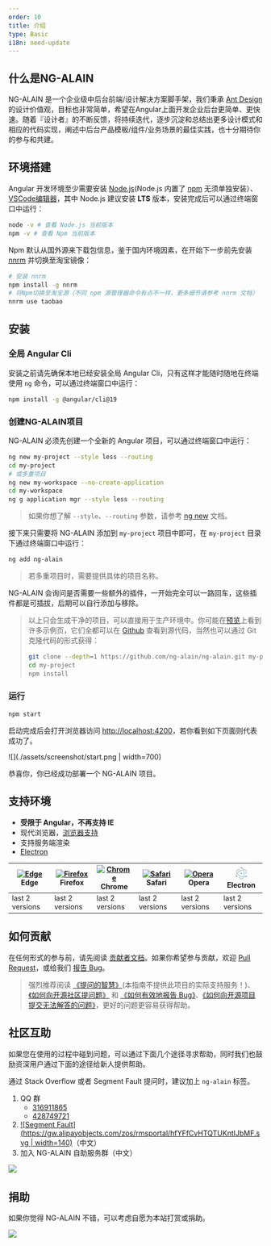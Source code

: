 ```yaml
---
order: 10
title: 介绍
type: Basic
i18n: need-update
---
```


## 什么是NG-ALAIN

NG-ALAIN 是一个企业级中后台前端/设计解决方案脚手架，我们秉承 [Ant Design](https://ant.design/) 的设计价值观，目标也非常简单，希望在Angular上面开发企业后台更简单、更快速。随着『设计者』的不断反馈，将持续迭代，逐步沉淀和总结出更多设计模式和相应的代码实现，阐述中后台产品模板/组件/业务场景的最佳实践，也十分期待你的参与和共建。

## 环境搭建

Angular 开发环境至少需要安装 [Node.js](https://nodejs.org/en/download/)(Node.js 内置了 [npm](https://www.npmjs.com/get-npm) 无须单独安装）、[VSCode编辑器](https://code.visualstudio.com/)，其中 Node.js 建议安装 **LTS** 版本，安装完成后可以通过终端窗口中运行：

```bash
node -v # 查看 Node.js 当前版本
npm -v # 查看 Npm 当前版本
```

Npm 默认从国外源来下载包信息，鉴于国内环境因素，在开始下一步前先安装 [nnrm](https://github.com/YunYouJun/nnrm/blob/main/README.zh-CN.md) 并切换至淘宝镜像：

```bash
# 安装 nnrm
npm install -g nnrm
# 将Npm切换至淘宝源（不同 npm 源管理器命令有点不一样，更多细节请参考 nnrm 文档）
nnrm use taobao
```

## 安装

### 全局 Angular Cli

安装之前请先确保本地已经安装全局 Angular Cli，只有这样才能随时随地在终端使用 `ng` 命令，可以通过终端窗口中运行：

```bash
npm install -g @angular/cli@19
```

### 创建NG-ALAIN项目

NG-ALAIN 必须先创建一个全新的 Angular 项目，可以通过终端窗口中运行：

```bash
ng new my-project --style less --routing
cd my-project
# 或多重项目
ng new my-workspace --no-create-application
cd my-workspace
ng g application mgr --style less --routing
```

> 如果你想了解 `--style`、`--routing` 参数，请参考 [ng new](https://angular.io/cli/new#options) 文档。

接下来只需要将 NG-ALAIN 添加到 `my-project` 项目中即可，在 `my-project` 目录下通过终端窗口中运行：

```bash
ng add ng-alain
```

> 若多重项目时，需要提供具体的项目名称。

NG-ALAIN 会询问是否需要一些额外的插件，一开始完全可以一路回车，这些插件都是可插拔，后期可以自行添加与移除。

> 以上只会生成干净的项目，可以直接用于生产环境中。你可能在[预览](https://ng-alain.gitee.io/)上看到许多示例页，它们全都可以在 [Github](https://github.com/ng-alain/ng-alain) 查看到源代码，当然也可以通过 Git 克隆代码的形式获得：
> ```bash
> git clone --depth=1 https://github.com/ng-alain/ng-alain.git my-project
> cd my-project
> npm install
> ```

### 运行

```bash
npm start
```

启动完成后会打开浏览器访问 [http://localhost:4200](http://localhost:4200)，若你看到如下页面则代表成功了。

![](./assets/screenshot/start.png | width=700)

恭喜你，你已经成功部署一个 NG-ALAIN 项目。

## 支持环境

- **受限于 Angular，不再支持 IE**
- 现代浏览器，[浏览器支持](https://angular.io/guide/browser-support)
- 支持服务端渲染
- [Electron](https://electron.atom.io/)

| [<img src="https://raw.githubusercontent.com/alrra/browser-logos/master/src/edge/edge_48x48.png" alt="Edge" width="24px" height="24px" />](http://godban.github.io/browsers-support-badges/)</br>Edge | [<img src="https://raw.githubusercontent.com/alrra/browser-logos/master/src/firefox/firefox_48x48.png" alt="Firefox" width="24px" height="24px" />](http://godban.github.io/browsers-support-badges/)</br>Firefox | [<img src="https://raw.githubusercontent.com/alrra/browser-logos/master/src/chrome/chrome_48x48.png" alt="Chrome" width="24px" height="24px" />](http://godban.github.io/browsers-support-badges/)</br>Chrome | [<img src="https://raw.githubusercontent.com/alrra/browser-logos/master/src/safari/safari_48x48.png" alt="Safari" width="24px" height="24px" />](http://godban.github.io/browsers-support-badges/)</br>Safari | [<img src="https://raw.githubusercontent.com/alrra/browser-logos/master/src/opera/opera_48x48.png" alt="Opera" width="24px" height="24px" />](http://godban.github.io/browsers-support-badges/)</br>Opera | [<img src="https://raw.githubusercontent.com/alrra/browser-logos/master/src/electron/electron_48x48.png" alt="Electron" width="24px" height="24px" />](http://godban.github.io/browsers-support-badges/)</br>Electron |
| --------- | --------- | --------- | --------- | --------- | --------- |
| last 2 versions | last 2 versions | last 2 versions | last 2 versions | last 2 versions | last 2 versions

## 如何贡献

在任何形式的参与前，请先阅读 [贡献者文档](/docs/contributing)。如果你希望参与贡献，欢迎 [Pull Request](https://github.com/ng-alain/ng-alain/pulls)，或给我们 [报告 Bug](https://github.com/ng-alain/ng-alain/issues)。

> 强烈推荐阅读 [《提问的智慧》](https://github.com/ryanhanwu/How-To-Ask-Questions-The-Smart-Way)(本指南不提供此项目的实际支持服务！)、[《如何向开源社区提问题》](https://github.com/seajs/seajs/issues/545) 和 [《如何有效地报告 Bug》](http://www.chiark.greenend.org.uk/%7Esgtatham/bugs-cn.html)、[《如何向开源项目提交无法解答的问题》](https://zhuanlan.zhihu.com/p/25795393)，更好的问题更容易获得帮助。

## 社区互助

如果您在使用的过程中碰到问题，可以通过下面几个途径寻求帮助，同时我们也鼓励资深用户通过下面的途径给新人提供帮助。

通过 Stack Overflow 或者 Segment Fault 提问时，建议加上 `ng-alain` 标签。

1. QQ 群
    - [316911865](//shang.qq.com/wpa/qunwpa?idkey=f5102185e4ecf8b641a176596aca3037a45d3452329f69cf3bc496877cd087ff)
    - [428749721](//shang.qq.com/wpa/qunwpa?idkey=06823e225199af79b0c5ba3bbc89756ee57c2b0cc2115e3f44cc19230db2b0c3)
2. [![Segment Fault](https://gw.alipayobjects.com/zos/rmsportal/hfYFfCvHTQTUKntlJbMF.svg | width=140)](https://segmentfault.com/t/ng-alain)（中文）
3. 加入 NG-ALAIN 自助服务群（中文）

![](./assets/qq-group.png)

## 捐助

如果你觉得 NG-ALAIN 不错，可以考虑自愿为本站打赏或捐助。

![](./assets/donate.png)
